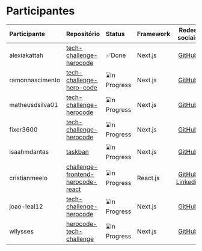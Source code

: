 # Participantes

| Participante | Repositório | Status | Framework | Redes sociais |
|:-------------|:------------|:-------|:----------|:-------------:|
| alexiakattah | [tech-challenge-herocode](https://github.com/HeroCodeBR/01-tech-challenge) | ✅Done | Next.js | [GitHub](https://github.com/herocodebr) |
| ramonnascimento | [tech-challenge-hero-code](https://github.com/ramon-nascimento/tech-challange-hero-code) | ⌛In Progress | Next.js | [GitHub](https://github.com/ramon-nascimento) |
| matheusdsilva01 | [tech-challenge-herocode](https://github.com/matheusdsilva01/tech-challenge-hero) | ⌛In Progress | Next.js | [GitHub](https://github.com/matheusdsilva01) |
| fixer3600 | [tech-challenge-herocode](https://github.com/matheusdsilva01/tech-challenge-hero) | ⌛In Progress | Next.js | [GitHub](https://github.com/fixer3600) |
| isaahmdantas | [taskban](https://github.com/isaahmdantas/taskban) | ⌛In Progress | Next.js | [GitHub](https://github.com/isaahmdantas) |
| cristianmeelo | [challenge-frontend-herocode-react](https://github.com/cristianmeelo/challenge-frontend-herocode-react) | ⌛In Progress | React.js | [GitHub](https://github.com/cristinmeelo) [Linkedin](https://www.linkedin.com/in/cristian-melo/) |
| joao-leal12 | [tech-challenge-herocode](https://github.com/joao-leal12/task-challenge) | ⌛In Progress | Next.js | [GitHub](https://github.com/joao-leal12) |
| wllysses | [herocode-tech-challenge](https://github.com/wllysses/herocode-tech-challenge) | ⌛In Progress | Next.js | [GitHub](https://github.com/wllysses) |